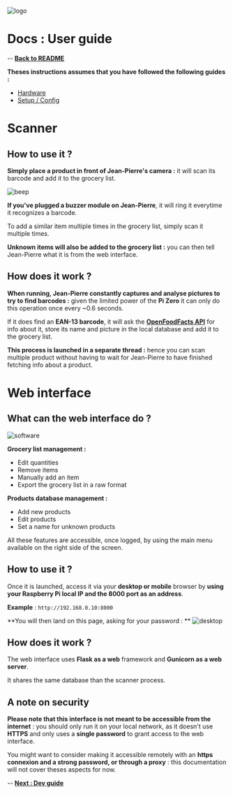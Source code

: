 ![logo](https://raw.githubusercontent.com/matteocargnelutti/jeanpierre/master/misc/ban.png)
# Docs : User guide
-- [**Back to README**](http://github.com/matteocargnelutti/jeanpierre)

**Theses instructions assumes that you have followed the following guides :**
* [Hardware](https://github.com/matteocargnelutti/jean-pierre/blob/master/docs/HARDWARE.md)
* [Setup / Config](https://github.com/matteocargnelutti/jean-pierre/blob/master/docs/SETUP.md)

# Scanner
## How to use it ?
**Simply place a product in front of Jean-Pierre's camera :** it will scan its barcode and add it to the grocery list.

![beep](https://raw.githubusercontent.com/matteocargnelutti/jeanpierre/master/misc/beep.jpg)

**If you've plugged a buzzer module on Jean-Pierre**, it will ring it everytime it recognizes a barcode.

To add a similar item multiple times in the grocery list, simply scan it multiple times.

**Unknown items will also be added to the grocery list :** you can then tell Jean-Pierre what it is from the web interface.

## How does it work ?
**When running, Jean-Pierre constantly captures and analyse pictures to try to find barcodes :** given the limited power of the **Pi Zero** it can only do this operation once every ~0.6 seconds.

If it does find an **EAN-13 barcode**, it will ask the [**OpenFoodFacts API**](https://world.openfoodfacts.org/) for info about it, store its name and picture in the local database and add it to the grocery list.

**This process is launched in a separate thread :** hence you can scan multiple product without having to wait for Jean-Pierre to have finished fetching info about a product.

# Web interface
## What can the web interface do ?
![software](https://raw.githubusercontent.com/matteocargnelutti/jeanpierre/master/misc/software.png)

**Grocery list management :**
* Edit quantities
* Remove items
* Manually add an item
* Export the grocery list in a raw format

**Products database management :**
* Add new products
* Edit products
* Set a name for unknown products

All these features are accessible, once logged, by using the main menu available on the right side of the screen.

## How to use it ?
Once it is launched, access it via your **desktop or mobile** browser by **using your Raspberry Pi local IP and the 8000 port as an address**.

**Example** : `http://192.168.0.10:8000`

**You will then land on this page, asking for your password : **
![desktop](https://raw.githubusercontent.com/matteocargnelutti/jeanpierre/master/misc/desktop.png)

## How does it work ?
The web interface uses **Flask as a web** framework and **Gunicorn as a web server**.

It shares the same database than the scanner process.

## A note on security
**Please note that this interface is not meant to be accessible from the internet** : you should only run it on your local network, as it doesn't use **HTTPS** and only uses a **single password** to grant access to the web interface.

You might want to consider making it accessible remotely with an **https connexion and a strong password, or through a proxy** : this documentation will not cover theses aspects for now.

-- [**Next : Dev guide**](https://github.com/matteocargnelutti/jean-pierre/blob/master/docs/DEV.md)